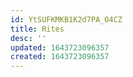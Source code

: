```yaml
---
id: YtSUFKMKB1K2d7PA_O4CZ
title: Rites
desc: ''
updated: 1643723096357
created: 1643723096357
---
```


